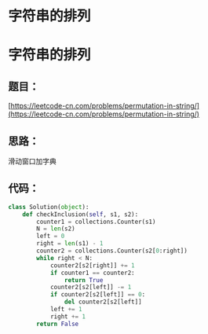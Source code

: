 # 字符串的排列



# 字符串的排列

## 题目：

[https://leetcode-cn.com/problems/permutation-in-string/](https://leetcode-cn.com/problems/permutation-in-string/)

## 思路：

滑动窗口加字典

## 代码：

```python
class Solution(object):
    def checkInclusion(self, s1, s2):
        counter1 = collections.Counter(s1)
        N = len(s2)
        left = 0
        right = len(s1) - 1
        counter2 = collections.Counter(s2[0:right])
        while right < N:
            counter2[s2[right]] += 1
            if counter1 == counter2:
                return True
            counter2[s2[left]] -= 1
            if counter2[s2[left]] == 0:
                del counter2[s2[left]]
            left += 1
            right += 1
        return False
```
